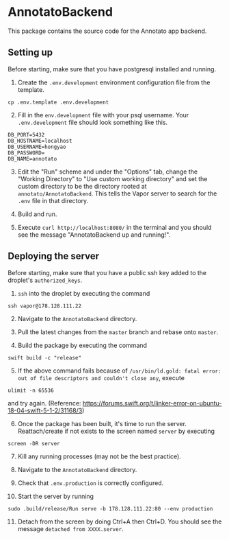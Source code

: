 # AnnotatoBackend

This package contains the source code for the Annotato app backend.

## Setting up

Before starting, make sure that you have postgresql installed and running.

1. Create the `.env.development` environment configuration file from the template.

```
cp .env.template .env.development
```

2. Fill in the `env.development` file with your psql username. Your `.env.development` file should look something like this.
```
DB_PORT=5432
DB_HOSTNAME=localhost
DB_USERNAME=hongyao
DB_PASSWORD=
DB_NAME=annotato
```
3. Edit the "Run" scheme and under the "Options" tab, change the "Working Directory" to "Use custom working directory" and set
the custom directory to be the directory rooted at `annotato/AnnotatoBackend`. This tells the Vapor server to search for the
`.env` file in that directory.

4. Build and run.

5. Execute `curl http://localhost:8080/` in the terminal and you should see the message "AnnotatoBackend up and running!". 

## Deploying the server

Before starting, make sure that you have a public ssh key added to the droplet's `authorized_keys`.

1. `ssh` into the droplet by executing the command

```
ssh vapor@178.128.111.22
```

2. Navigate to the `AnnotatoBackend` directory.

3. Pull the latest changes from the `master` branch and rebase onto `master`.

4. Build the package by executing the command

```
swift build -c "release"
```

5. If the above command fails because of `/usr/bin/ld.gold: fatal error: out of file descriptors and couldn't close any`, execute

```
ulimit -n 65536
```

and try again. (Reference: https://forums.swift.org/t/linker-error-on-ubuntu-18-04-swift-5-1-2/31168/3)

6. Once the package has been built, it's time to run the server. Reattach/create if not exists to the screen named `server` by
executing

```
screen -DR server
```

7. Kill any running processes (may not be the best practice).

8. Navigate to the `AnnotatoBackend` directory.

9. Check that `.env.production` is correctly configured.

10. Start the server by running

```
sudo .build/release/Run serve -b 178.128.111.22:80 --env production
```

11. Detach from the screen by doing Ctrl+A then Ctrl+D. You should see the message `detached from XXXX.server`.

